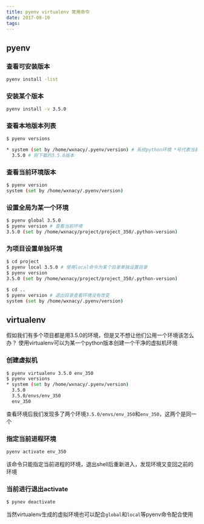 ```yaml
---
title: pyenv virtualenv 常用命令
date: 2017-08-10
tags:
---
```


## pyenv 
### 查看可安装版本
```bash
pyenv install -list
```
### 安装某个版本
```bash
pyenv install -v 3.5.0
```
### 查看本地版本列表
```bash
$ pyenv versions

* system (set by /home/wxnacy/.pyenv/version) # 系统python环境 *号代表当前环境版本
  3.5.0 # 刚下载的3.5.0版本
```
### 查看当前环境版本
```bash
$ pyenv version
system (set by /home/wxnacy/.pyenv/version)
```

### 设置全局为某一个环境
```bash
$ pyenv global 3.5.0
$ pyenv version # 查看当前环境
3.5.0 (set by /home/wxnacy/project/project_350/.python-version)
```


### 为项目设置单独环境
```bash
$ cd project
$ pyenv local 3.5.0 # 使用local命令为某个目录单独设置目录
$ pyenv version
3.5.0 (set by /home/wxnacy/project/project_350/.python-version)

$ cd ..
$ pyenv version # 退出目录查看环境没有改变
system (set by /home/wxnacy/.pyenv/version)
```



## virtualenv
假如我们有多个项目都是用3.5.0的环境，但是又不想让他们公用一个环境该怎么办？
使用virtualenv可以为某一个python版本创建一个干净的虚拟机环境
### 创建虚拟机
```bash
$ pyenv virtualenv 3.5.0 env_350
$ pyenv versions 
* system (set by /home/wxnacy/.pyenv/version)
  3.5.0
  3.5.0/envs/env_350
  env_350
```
查看环境后我们发现多了两个环境`3.5.0/envs/env_350`和`env_350`，这两个是同一个
### 指定当前进程环境
```bash
pyenv activate env_350
```
该命令只能指定当前进程的环境，退出shell后重新进入，发现环境又变回之前的环境
### 当前进行退出activate

```bash
$ pynev deactivate
```
当然virtualenv生成的虚拟环境也可以配合`global`和`local`等pyenv命令配合使用

